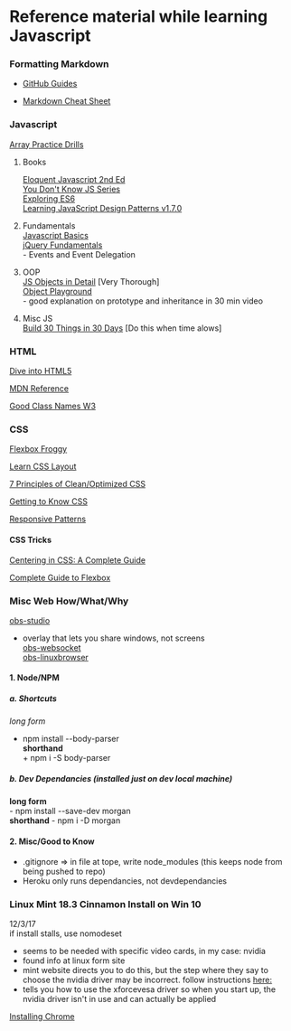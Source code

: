 # Reference material while learning Javascript

### Formatting Markdown

- [GitHub Guides](https://guides.github.com/features/mastering-markdown/)

- [Markdown Cheat Sheet](https://github.com/adam-p/markdown-here/wiki/Markdown-Cheatsheet)


### Javascript
  
[Array Practice Drills](https://www.w3resource.com/javascript-exercises/javascript-array-exercises.php)


1. Books

    [Eloquent Javascript 2nd Ed](http://eloquentjavascript.net/index.html)  
    [You Don't Know JS Series](https://github.com/getify/You-Dont-Know-JS/blob/master/README.md)  
    [Exploring ES6](http://exploringjs.com/es6/index.html#toc_ch_about-book)  
    [Learning JavaScript Design Patterns v1.7.0](https://addyosmani.com/resources/essentialjsdesignpatterns/book/)

2. Fundamentals  
    [Javascript Basics](https://autotelicum.github.io/Smooth-CoffeeScript/literate/js-intro.html#arrays)  
    [jQuery Fundamentals](http://jqfundamentals.com/chapter/events)  
        - Events and Event Delegation

2. OOP  
    [JS Objects in Detail](http://javascriptissexy.com/javascript-objects-in-detail/) [Very Thorough]  
    [Object Playground](http://www.objectplayground.com)  
        - good explanation on prototype and inheritance in 30 min video

3. Misc JS  
    [Build 30 Things in 30 Days](https://javascript30.com) [Do this when time alows]

### HTML
[Dive into HTML5](http://diveintohtml5.info)

[MDN Reference](https://developer.mozilla.org/en-US/docs/Web/HTML/Element)

[Good Class Names W3](https://www.w3.org/QA/Tips/goodclassnames)

### CSS
[Flexbox Froggy](http://flexboxfroggy.com)

[Learn CSS Layout](http://learnlayout.com/toc.html)

[7 Principles of Clean/Optimized CSS](https://www.smashingmagazine.com/2008/08/7-principles-of-clean-and-optimized-css-code/)

[Getting to Know CSS](https://learn.shayhowe.com/html-css/getting-to-know-css/)

[Responsive Patterns](https://bradfrost.github.io/this-is-responsive/patterns.html)

#### CSS Tricks
[Centering in CSS: A Complete Guide](https://css-tricks.com/centering-css-complete-guide/)

[Complete Guide to Flexbox](https://css-tricks.com/snippets/css/a-guide-to-flexbox/)


### Misc Web How/What/Why
[obs-studio](https://github.com/jp9000/obs-studio/wiki/Install-Instructions#debian-based-build-directions)  
- overlay that lets you share windows, not screens  
[obs-websocket](https://github.com/Palakis/obs-websocket)  
[obs-linuxbrowser](https://github.com/bazukas/obs-linuxbrowser)  



#### 1. Node/NPM  
   ##### a. Shortcuts  
   *long form*  
   + npm install --body-parser  
  **shorthand**  
    + npm i -S body-parser

##### b. Dev Dependancies (installed just on dev local machine)  
  **long form**  
     - npm install --save-dev morgan  
  **shorthand**
     - npm i -D morgan

   #### 2. Misc/Good to Know  
   - .gitignore => in file at tope, write node_modules (this keeps node from being pushed to repo)  
   - Heroku only runs dependancies, not devdependancies  
   
   
### Linux Mint 18.3 Cinnamon Install on Win 10 
12/3/17  
if install stalls, use nomodeset  
   - seems to be needed with specific video cards, in my case: nvidia  
   - found info at linux form site  
   - mint website directs you to do this, but the step where they say to choose the nvidia driver may be incorrect. follow instructions [here:](https://forums.linuxmint.com/viewtopic.php?t=122257)  
   - tells you how to use the xforcevesa driver so when you start up, the nvidia driver isn't in use and can actually be applied


[Installing Chrome](https://winaero.com/blog/install-google-chrome-linux-mint-18/)











 
